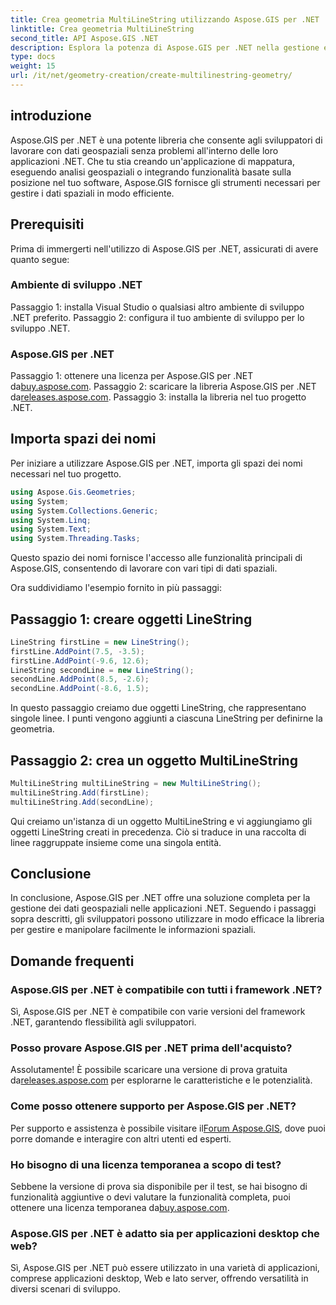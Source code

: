 ```yaml
---
title: Crea geometria MultiLineString utilizzando Aspose.GIS per .NET
linktitle: Crea geometria MultiLineString
second_title: API Aspose.GIS .NET
description: Esplora la potenza di Aspose.GIS per .NET nella gestione efficiente dei dati geospaziali. Scaricalo ora per un'esperienza senza interruzioni.
type: docs
weight: 15
url: /it/net/geometry-creation/create-multilinestring-geometry/
---
```

## introduzione
Aspose.GIS per .NET è una potente libreria che consente agli sviluppatori di lavorare con dati geospaziali senza problemi all'interno delle loro applicazioni .NET. Che tu stia creando un'applicazione di mappatura, eseguendo analisi geospaziali o integrando funzionalità basate sulla posizione nel tuo software, Aspose.GIS fornisce gli strumenti necessari per gestire i dati spaziali in modo efficiente.
## Prerequisiti
Prima di immergerti nell'utilizzo di Aspose.GIS per .NET, assicurati di avere quanto segue:
### Ambiente di sviluppo .NET
Passaggio 1: installa Visual Studio o qualsiasi altro ambiente di sviluppo .NET preferito.
Passaggio 2: configura il tuo ambiente di sviluppo per lo sviluppo .NET.
### Aspose.GIS per .NET
 Passaggio 1: ottenere una licenza per Aspose.GIS per .NET da[buy.aspose.com](https://purchase.aspose.com/buy).
 Passaggio 2: scaricare la libreria Aspose.GIS per .NET da[releases.aspose.com](https://releases.aspose.com/gis/net/).
Passaggio 3: installa la libreria nel tuo progetto .NET.

## Importa spazi dei nomi
Per iniziare a utilizzare Aspose.GIS per .NET, importa gli spazi dei nomi necessari nel tuo progetto.

```csharp
using Aspose.Gis.Geometries;
using System;
using System.Collections.Generic;
using System.Linq;
using System.Text;
using System.Threading.Tasks;
```
Questo spazio dei nomi fornisce l'accesso alle funzionalità principali di Aspose.GIS, consentendo di lavorare con vari tipi di dati spaziali.

Ora suddividiamo l'esempio fornito in più passaggi:
## Passaggio 1: creare oggetti LineString
```csharp
LineString firstLine = new LineString();
firstLine.AddPoint(7.5, -3.5);
firstLine.AddPoint(-9.6, 12.6);
LineString secondLine = new LineString();
secondLine.AddPoint(8.5, -2.6);
secondLine.AddPoint(-8.6, 1.5);
```
In questo passaggio creiamo due oggetti LineString, che rappresentano singole linee. I punti vengono aggiunti a ciascuna LineString per definirne la geometria.
## Passaggio 2: crea un oggetto MultiLineString
```csharp
MultiLineString multiLineString = new MultiLineString();
multiLineString.Add(firstLine);
multiLineString.Add(secondLine);
```
Qui creiamo un'istanza di un oggetto MultiLineString e vi aggiungiamo gli oggetti LineString creati in precedenza. Ciò si traduce in una raccolta di linee raggruppate insieme come una singola entità.

## Conclusione
In conclusione, Aspose.GIS per .NET offre una soluzione completa per la gestione dei dati geospaziali nelle applicazioni .NET. Seguendo i passaggi sopra descritti, gli sviluppatori possono utilizzare in modo efficace la libreria per gestire e manipolare facilmente le informazioni spaziali.
## Domande frequenti
### Aspose.GIS per .NET è compatibile con tutti i framework .NET?
Sì, Aspose.GIS per .NET è compatibile con varie versioni del framework .NET, garantendo flessibilità agli sviluppatori.
### Posso provare Aspose.GIS per .NET prima dell'acquisto?
 Assolutamente! È possibile scaricare una versione di prova gratuita da[releases.aspose.com](https://releases.aspose.com/) per esplorarne le caratteristiche e le potenzialità.
### Come posso ottenere supporto per Aspose.GIS per .NET?
 Per supporto e assistenza è possibile visitare il[Forum Aspose.GIS](https://forum.aspose.com/c/gis/33), dove puoi porre domande e interagire con altri utenti ed esperti.
### Ho bisogno di una licenza temporanea a scopo di test?
Sebbene la versione di prova sia disponibile per il test, se hai bisogno di funzionalità aggiuntive o devi valutare la funzionalità completa, puoi ottenere una licenza temporanea da[buy.aspose.com](https://purchase.aspose.com/temporary-license/).
### Aspose.GIS per .NET è adatto sia per applicazioni desktop che web?
Sì, Aspose.GIS per .NET può essere utilizzato in una varietà di applicazioni, comprese applicazioni desktop, Web e lato server, offrendo versatilità in diversi scenari di sviluppo.